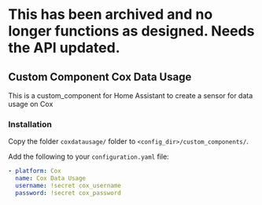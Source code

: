 # This has been archived and no longer functions as designed. Needs the API updated.

## Custom Component Cox Data Usage
This is a custom_component for Home Assistant to create a sensor for data usage on Cox

### Installation

Copy the folder `coxdatausage/` folder to `<config_dir>/custom_components/`.

Add the following to your `configuration.yaml` file:
```yaml
- platform: Cox
  name: Cox Data Usage
  username: !secret cox_username
  password: !secret cox_password
```
